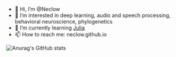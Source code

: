 - 👋 Hi, I’m @Neclow
- 👀 I’m interested in deep learning, audio and speech processing, behavioral neuroscience, phylogenetics
- 🌱 I’m currently learning [Julia](http://www.julialang.org)
- 📫 How to reach me: neclow.github.io

![Anurag's GitHub stats](https://github-readme-stats.vercel.app/api?username=Neclow&count_private=true)

<!---
Neclow/Neclow is a ✨ special ✨ repository because its `README.md` (this file) appears on your GitHub profile.
You can click the Preview link to take a look at your changes.
--->
